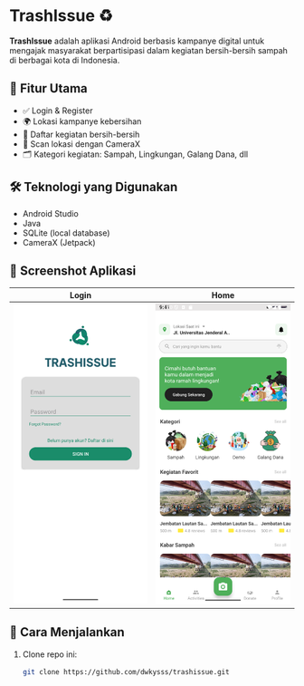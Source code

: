 # TrashIssue ♻️

**TrashIssue** adalah aplikasi Android berbasis kampanye digital untuk mengajak masyarakat berpartisipasi dalam kegiatan bersih-bersih sampah di berbagai kota di Indonesia.

## 📱 Fitur Utama
- ✅ Login & Register
- 🌍 Lokasi kampanye kebersihan
- 📅 Daftar kegiatan bersih-bersih
- 📸 Scan lokasi dengan CameraX
- 🗂️ Kategori kegiatan: Sampah, Lingkungan, Galang Dana, dll

## 🛠️ Teknologi yang Digunakan
- Android Studio
- Java
- SQLite (local database)
- CameraX (Jetpack)

## 📸 Screenshot Aplikasi

| Login | Home |
|---|---|
| ![Login](Screenshots/login.png) | ![Home](Screenshots/homepage.png) |

## 🚀 Cara Menjalankan
1. Clone repo ini:
   ```bash
   git clone https://github.com/dwkysss/trashissue.git
